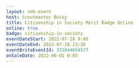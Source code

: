 ```yaml
---
layout: smb-event
host: Scoutmaster Bucky
title: Citizenship in Society Merit Badge Online
online: true
badge: citizenship-in-society
eventDateStart: 2022-07-18 9:00
eventDateEnd: 2022-07-18 13:30
eventBriteEventId: 372044654577
onSaleDate: 2022-06-01 0:05
---
```

